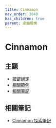 ```yaml
---
title: Cinnamon
nav_order: 3040
has_children: true
parent: 桌面環境
---
```



# Cinnamon


## 主題

* [按鍵綁定](https://samwhelp.github.io/note-about-ezarcher/read/master/desktop_environment/cinnamon/keybind.html)
* [相關範例](https://samwhelp.github.io/note-about-ezarcher/read/master/desktop_environment/cinnamon/demo.html)
* [相關筆記](#相關筆記)


## 相關筆記

* [Cinnamon 探索筆記](https://samwhelp.github.io/note-about-cinnamon/)
